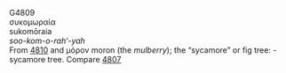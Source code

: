 <body>
  <p>G4809<br>  συκομωραία  <br> sukomōraia  <br><i>soo-kom-o-rah‘-yah </i><br>From <a href="g4810.htm">4810</a> and   μόρον    moron   (the <i>mulberry</i>); the “sycamore” or fig tree: - sycamore tree. Compare <a href="g4807.htm">4807</a> <br></p>
 </body>